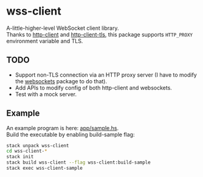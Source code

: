 # wss-client

A-little-higher-level WebSocket client library.  
Thanks to [http-client](https://hackage.haskell.org/package/http-client) and [http-client-tls](https://hackage.haskell.org/package/http-client-tls), this package supports `HTTP_PROXY` environment variable and TLS.

## TODO

- Support non-TLS connection via an HTTP proxy server (I have to modify the [websockets](https://hackage.haskell.org/package/websockets) package to do that).
- Add APIs to modify config of both http-client and websockets.
- Test with a mock server.

## Example

An example program is here: [app/sample.hs](app/sample.hs).  
Build the executable by enabling  build-sample flag:

```bash
stack unpack wss-client
cd wss-client-*
stack init
stack build wss-client --flag wss-client:build-sample
stack exec wss-client-sample
```
